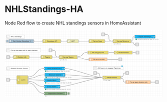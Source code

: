 # NHLStandings-HA
Node Red flow to create NHL standings sensors in HomeAssistant

![NHL STandings Flow](NHLStandings.png)
